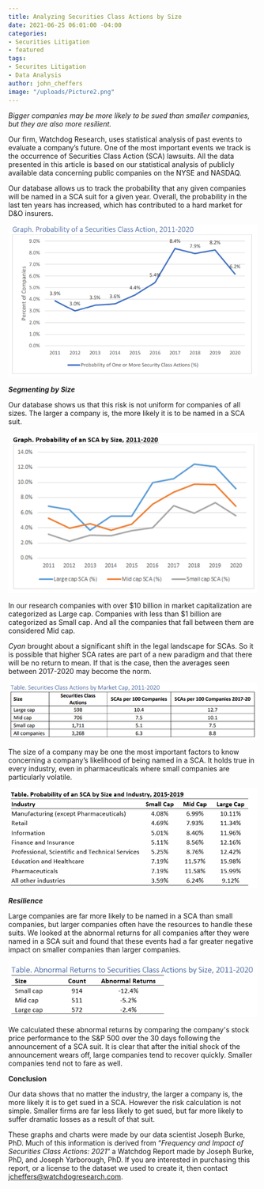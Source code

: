 ```yaml
---
title: Analyzing Securities Class Actions by Size
date: 2021-06-25 06:01:00 -04:00
categories:
- Securities Litigation
- featured
tags:
- Securites Litigation
- Data Analysis
author: john_cheffers
image: "/uploads/Picture2.png"
---
```


*Bigger companies may be more likely to be sued than smaller companies, but they are also more resilient.*

Our firm, Watchdog Research, uses statistical analysis of past events to evaluate a company’s future. One of the most important events we track is the occurrence of Securities Class Action (SCA) lawsuits. All the data presented in this article is based on our statistical analysis of publicly available data concerning public companies on the NYSE and NASDAQ.

Our database allows us to track the probability that any given companies will be named in a SCA suit for a given year. Overall, the probability in the last ten years has increased, which has contributed to a hard market for D&O insurers.

![Picture1.png](/uploads/Picture1.png)

***Segmenting by Size***

Our database shows us that this risk is not uniform for companies of all sizes. The larger a company is, the more likely it is to be named in a SCA suit.

![Picture2.png](/uploads/Picture2.png)

In our research companies with over $10 billion in market capitalization are categorized as Large cap. Companies with less than $1 billion are categorized as Small cap. And all the companies that fall between them are considered Mid cap.

*Cyan* brought about a significant shift in the legal landscape for SCAs. So it is possible that higher SCA rates are part of a new paradigm and that there will be no return to mean. If that is the case, then the averages seen between 2017-2020 may become the norm.

![Table SCA by Market Cap.png](/uploads/Table%20SCA%20by%20Market%20Cap.png)

The size of a company may be one the most important factors to know concerning a company’s likelihood of being named in a SCA. It holds true in every industry, even in pharmaceuticals where small companies are particularly volatile.

![SCA by Size and Industry.png](/uploads/SCA%20by%20Size%20and%20Industry.png)

***Resilience***

Large companies are far more likely to be named in a SCA than small companies, but larger companies often have the resources to handle these suits. We looked at the abnormal returns for all companies after they were named in a SCA suit and found that these events had a far greater negative impact on smaller companies than larger companies.

![SCA impact by size-278a03.png](/uploads/SCA%20impact%20by%20size-278a03.png)

We calculated these abnormal returns by comparing the company's stock price performance to the S&P 500 over the 30 days following the announcement of a SCA suit. It is clear that after the initial shock of the announcement wears off, large companies tend to recover quickly. Smaller companies tend not to fare as well.

**Conclusion**

Our data shows that no matter the industry, the larger a company is, the more likely it is to get sued in a SCA. However the risk calculation is not simple. Smaller firms are far less likely to get sued, but far more likely to suffer dramatic losses as a result of that suit.

These graphs and charts were made by our data scientist Joseph Burke, PhD. Much of this information is derived from “*Frequency and Impact of Securities Class Actions: 2021*” a Watchdog Report made by Joseph Burke, PhD, and Joseph Yarborough, PhD. If you are interested in purchasing this report, or a license to the dataset we used to create it, then contact [jcheffers@watchdogresearch.com](mailto:jcheffers@watchdogresearch.com).